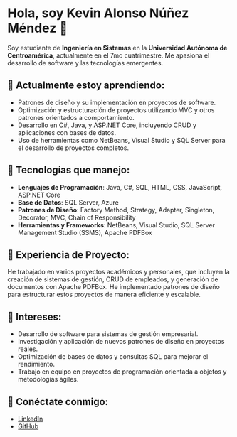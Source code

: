 # Hola, soy Kevin Alonso Núñez Méndez 👋

Soy estudiante de **Ingeniería en Sistemas** en la **Universidad Autónoma de Centroamérica**, actualmente en el 7mo cuatrimestre. Me apasiona el desarrollo de software y las tecnologías emergentes.

## 🌱 Actualmente estoy aprendiendo:
<ul>
  <li>Patrones de diseño y su implementación en proyectos de software.</li>
  <li>Optimización y estructuración de proyectos utilizando MVC y otros patrones orientados a comportamiento.</li>
  <li>Desarrollo en C#, Java, y ASP.NET Core, incluyendo CRUD y aplicaciones con bases de datos.</li>
  <li>Uso de herramientas como NetBeans, Visual Studio y SQL Server para el desarrollo de proyectos completos.</li>
</ul>

## 🔧 Tecnologías que manejo:
<ul>
  <li><strong>Lenguajes de Programación</strong>: Java, C#, SQL, HTML, CSS, JavaScript, ASP.NET Core</li>
  <li><strong>Base de Datos</strong>: SQL Server, Azure</li>
  <li><strong>Patrones de Diseño</strong>: Factory Method, Strategy, Adapter, Singleton, Decorator, MVC, Chain of Responsibility</li>
  <li><strong>Herramientas y Frameworks</strong>: NetBeans, Visual Studio, SQL Server Management Studio (SSMS), Apache PDFBox</li>
</ul>

## 💼 Experiencia de Proyecto:
He trabajado en varios proyectos académicos y personales, que incluyen la creación de sistemas de gestión, CRUD de empleados, y generación de documentos con Apache PDFBox. He implementado patrones de diseño para estructurar estos proyectos de manera eficiente y escalable.

## 🌟 Intereses:
<ul>
  <li>Desarrollo de software para sistemas de gestión empresarial.</li>
  <li>Investigación y aplicación de nuevos patrones de diseño en proyectos reales.</li>
  <li>Optimización de bases de datos y consultas SQL para mejorar el rendimiento.</li>
  <li>Trabajo en equipo en proyectos de programación orientada a objetos y metodologías ágiles.</li>
</ul>

## 🔗 Conéctate conmigo:
<ul>
  <li><a href="www.linkedin.com/in/
kevin-núñez-méndez-7a599924b
">LinkedIn</a></li>
  <li><a href="https://github.com/kevin-alonso">GitHub</a></li>
</ul>

